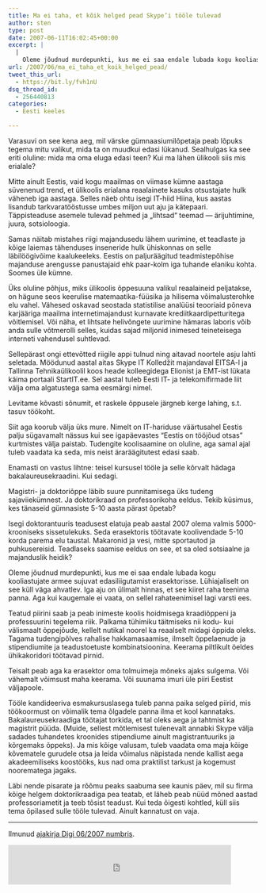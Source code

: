 ```yaml
---
title: Ma ei taha, et kõik helged pead Skype’i tööle tulevad
author: sten
type: post
date: 2007-06-11T16:02:45+00:00
excerpt: |
  |
    Oleme jõudnud murdepunkti, kus me ei saa endale lubada kogu kooliastujate armee sujuvat edasiliigutamist erasektorisse.
url: /2007/06/ma_ei_taha_et_koik_helged_pead/
tweet_this_url:
  - https://bit.ly/fvh1nU
dsq_thread_id:
  - 256440813
categories:
  - Eesti keeles

---
```

Varasuvi on see kena aeg, mil värske gümnaasiumilõpetaja peab lõpuks tegema mitu valikut, mida ta on muudkui edasi lükanud. Sealhulgas ka see eriti oluline: mida ma oma eluga edasi teen? Kui ma lähen ülikooli siis mis erialale?

Mitte ainult Eestis, vaid kogu maailmas on viimase kümne aastaga süvenenud trend, et ülikoolis erialana reaalainete kasuks otsustajate hulk väheneb iga aastaga. Selles näeb ohtu isegi IT-hiid Hiina, kus aastas lisandub tarkvaratööstusse umbes miljon uut aju ja kätepaari. Täppisteaduse asemele tulevad pehmed ja „lihtsad“ teemad &#8212; ärijuhtimine, juura, sotsioloogia.

Samas näitab mistahes riigi majandusedu lähem uurimine, et teadlaste ja kõige laiemas tähenduses inseneride hulk ühiskonnas on selle läbilöögivõime kaalukeeleks. Eestis on paljuräägitud teadmistepõhise majanduse arengusse panustajaid ehk paar-kolm iga tuhande elaniku kohta. Soomes üle kümne.

<!--more-->

Üks oluline põhjus, miks ülikoolis õppesuuna valikul reaalaineid peljatakse, on hägune seos keerulise matemaatika-füüsika ja hilisema võimalusterohke elu vahel. Vähesed oskavad seostada statistilise analüüsi teooriaid põneva karjääriga maailma internetimajandust kurnavate krediitkaardipetturitega võitlemisel. Või näha, et lihtsate helivõngete uurimine hämaras laboris võib anda sulle võtmerolli selles, kuidas sajad miljonid inimesed teineteisega interneti vahendusel suhtlevad.

Sellepärast ongi ettevõtted riigile appi tulnud ning aitavad noortele asju lahti seletada. Möödunud aastal aitas Skype IT Kolledžit majandaval EITSA-l ja Tallinna Tehnikaülikoolil koos heade kolleegidega Elionist ja EMT-ist lükata käima portaali StartIT.ee. Sel aastal tuleb Eesti IT- ja telekomifirmade liit välja oma algatustega sama eesmärgi nimel.

Levitame kõvasti sõnumit, et raskele õppusele järgneb kerge lahing, s.t. tasuv töökoht.
  
Siit aga koorub välja üks mure. Nimelt on IT-hariduse väärtusahel Eestis palju sügavamalt nässus kui see igapäevastes &#8220;Eestis on tööjõud otsas&#8221; kurtmistes välja paistab. Tudengite koolisaamine on oluline, aga samal ajal tuleb vaadata ka seda, mis neist äraräägitutest edasi saab.

Enamasti on vastus lihtne: teisel kursusel tööle ja selle kõrvalt hädaga bakalaureusekraadini. Kui sedagi.

Magistri- ja doktoriõppe läbib suure punnitamisega üks tudeng sajaviiekümnest. Ja doktorikraad on professorikoha eeldus. Tekib küsimus, kes tänaseid gümnasiste 5-10 aasta pärast õpetab?

Isegi doktorantuuris teadusest elatuja peab aastal 2007 olema valmis 5000-krooniseks sissetulekuks. Seda erasektoris töötavate koolivendade 5-10 korda parema elu taustal. Makaronid ja vesi, mitte sportautod ja puhkusereisid. Teadlaseks saamise eeldus on see, et sa oled sotsiaalne ja majanduslik heidik?

Oleme jõudnud murdepunkti, kus me ei saa endale lubada kogu kooliastujate armee sujuvat edasiliigutamist erasektorisse. Lühiajaliselt on see küll väga ahvatlev. Iga aju on ülimalt hinnas, et see kiiret raha teenima panna. Aga kui kaugemale ei vaata, on sellel rahateenimisel lagi varsti ees.

Teatud piirini saab ja peab inimeste koolis hoidmisega kraadiõppeni ja professuurini tegelema riik. Palkama tühimiku täitmiseks nii kodu- kui välismaalt õppejõude, kellelt nutikal noorel ka reaalselt midagi õppida oleks. Tagama tudengipõlves rahalise hakkamasaamise, ilmselt õppelaenude ja stipendiumite ja teadustoetuste kombinatsioonina. Keerama piltlikult öeldes ühikakoridori töötavad pirnid.

Teisalt peab aga ka erasektor oma tolmuimeja mõneks ajaks sulgema. Või vähemalt võimsust maha keerama. Või suunama imuri üle piiri Eestist väljapoole. 

Tööle kandideeriva esmakursuslasega tuleb panna paika selged piirid, mis töökoormust on võimalik tema õlgadele panna ilma et kool kannataks. Bakalaureusekraadiga töötajat torkida, et tal oleks aega ja tahtmist ka magistrit püüda. (Muide, sellest mõtlemisest tulenevalt annabki Skype välja sadades tuhandetes kroonides stipendiume ainult magistrantuuriks ja kõrgemaks õppeks). Ja mis kõige valusam, tuleb vaadata oma maja kõige kõvematele gurudele otsa ja leida võimalus näpistada nende kallist aega akadeemiliseks koostööks, kus nad oma praktilist tarkust ja kogemust noorematega jagaks.

Läbi nende pisarate ja rõõmu peaks saabuma see kaunis päev, mil su firma kõige helgem doktorikraadiga pea teatab, et läheb peab nüüd mõned aastad professoriametit ja teeb tõsist teadust. Kui teda õigesti kohtled, küll siis tema õpilased sulle tööle tulevad. Ainult kannatust on vaja.

* * *

Ilmunud [ajakirja Digi 06/2007 numbris][1].

<iframe src="http://www.facebook.com/plugins/like.php?href=http%3A%2F%2Fsten.tamkivi.com%2F2007%2F06%2Fma_ei_taha_et_koik_helged_pead%2F&layout=standard&show_faces=true&width=450&action=like&colorscheme=light&height=80" scrolling="no" frameborder="0" style="border:none; overflow:hidden; width:450px; height:80px;" allowTransparency="true"></iframe>

 [1]: http://www.digi.ee/node/2632